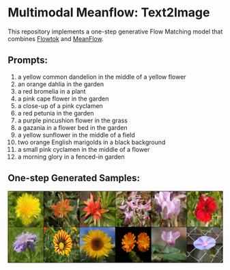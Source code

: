 # Multimodal Meanflow: Text2Image

This repository implements a one-step generative Flow Matching model that combines [Flowtok](https://arxiv.org/pdf/2503.10772) and [MeanFlow](https://arxiv.org/abs/2505.13447).

## Prompts:
1. a yellow common dandelion in the middle of a yellow flower
2. an orange dahlia in the garden
3. a red bromelia in a plant
4. a pink cape flower in the garden
5. a close-up of a pink cyclamen
6. a red petunia in the garden
7. a purple pincushion flower in the grass
8. a gazania in a flower bed in the garden
9. a yellow sunflower in the middle of a field
10. two orange English marigolds in a black background
11. a small pink cyclamen in the middle of a flower
12. a morning glory in a fenced-in garden
    
## One-step Generated Samples:
![Samples](Samples.png)

